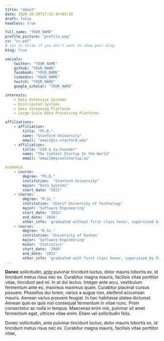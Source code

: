 ```yaml
---
title: "about"
date: 2020-10-20T17:51:47+03:30
draft: false
headless: true

full_name: "YOUR_NAME"
profile_picture: "profile.png"
cv: "cv.pdf"
# set to false if you don't want to show your blog
blog: true

socials:
    twitter: "YOUR_NAME"
    github: "YOUR_NAME"
    facebook: "YOUR_NAME"
    linkedin: "YOUR_NAME"
    twitch: "YOUR_NAME"
    google_scholar: "YOUR_NAME"

interests:
    - Data Intensive Systems
    - Distributed Systems
    - Data Streaming Platforms
    - Large-Scale Data Processing Platforms

affiliations:
    - affiliation:
        title: "Ph.D."
        name: "Stanford University"
        email: "email@cs.stanford.edu"
    - affiliation:
        title: "CEO & Co-Founder"
        name: "The Coolest Startup In the World"
        email: "email@mycoolstartup.ai"

academia
    - course:
        degree: "Ph.D."
        institution:  "Stanford University"
        major: "Data Systems"
        start_date: "2021"
    - course:
        degree: "M.Sc."
        institution: 'Sharif University of Technology'
        major: 'Software Engineering'
        start_date: '2013'
        end_date: '2016'
        other_info: 'graduated without first class honor, supervised by Prof. Very Cool!'
    - course:
        degree: "B.Sc."
        institution: 'University of Kashan'
        major: 'Software Engineering'
        minor: 'Statistics'
        start_date: '2009'
        end_date: '2013'
        other_info: 'graduated with first class honor, supervised by Prof.  Cool!'
---
```


**Donec** sollicitudin, [ante][1] pulvinar tincidunt luctus, dolor mauris lobortis ex, id tincidunt metus risus nec ex. Curabitur magna mauris, facilisis vitae porttitor vitae, tincidunt sed mi. In at dui lectus. Integer ante arcu, vestibulum fermentum ante eu, maximus maximus quam. Curabitur placerat cursus posuere. Phasellus dui lorem, varius a augue non, eleifend accumsan mauris. Aenean varius posuere feugiat. In hac habitasse platea dictumst. Aenean quis ex quis nisl consequat fermentum in vitae nunc. Proin consectetur ac nulla in tempus. Maecenas enim nisi, pulvinar sit amet fermentum eget, ultrices vitae enim. Etiam vel sollicitudin felis.


Donec sollicitudin, ante pulvinar tincidunt luctus, dolor mauris lobortis ex, id tincidunt metus risus nec ex. Curabitur magna mauris, facilisis vitae porttitor vitae, 


[1]: ahadsfsa.com